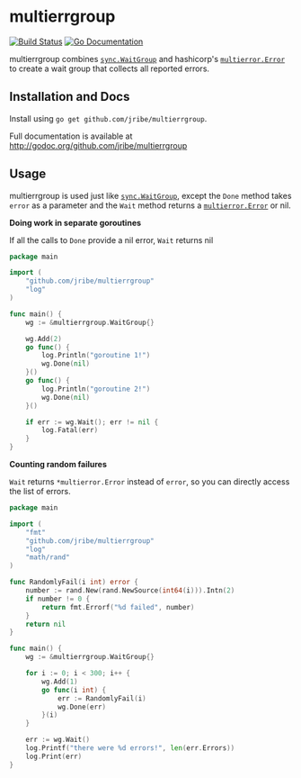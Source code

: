 # multierrgroup

[![Build Status](http://img.shields.io/travis/hashicorp/go-multierror.svg?style=flat-square)][travis]
[![Go Documentation](http://img.shields.io/badge/go-documentation-blue.svg?style=flat-square)][godocs]

[travis]: https://travis-ci.org/jribe/multierrgroup
[godocs]: https://godoc.org/github.com/jribe/multierrgroup

multierrgroup combines [`sync.WaitGroup`](https://godoc.org/sync#WaitGroup) and hashicorp's [`multierror.Error`](https://godoc.org/github.com/hashicorp/go-multierror#Error) to create a wait group that collects all reported errors.


## Installation and Docs

Install using `go get github.com/jribe/multierrgroup`.

Full documentation is available at
http://godoc.org/github.com/jribe/multierrgroup

## Usage

multierrgroup is used just like [`sync.WaitGroup`](https://godoc.org/sync#WaitGroup), except the `Done` method takes `error` as a parameter and the `Wait` method returns a [`multierror.Error`](https://godoc.org/github.com/hashicorp/go-multierror#Error) or nil.

**Doing work in separate goroutines**

If all the calls to `Done` provide a nil error, `Wait` returns nil

```go
package main

import (
    "github.com/jribe/multierrgroup"
    "log"
)

func main() {
    wg := &multierrgroup.WaitGroup{}

    wg.Add(2)
    go func() {
        log.Println("goroutine 1!")
        wg.Done(nil)
    }()
    go func() {
        log.Println("goroutine 2!")
        wg.Done(nil)
    }()

    if err := wg.Wait(); err != nil {
        log.Fatal(err)
    }
}
```

**Counting random failures**

`Wait` returns `*multierror.Error` instead of `error`, so you can directly access the list of errors.

```go
package main

import (
    "fmt"
    "github.com/jribe/multierrgroup"
    "log"
    "math/rand"
)

func RandomlyFail(i int) error {
    number := rand.New(rand.NewSource(int64(i))).Intn(2)
    if number != 0 {
        return fmt.Errorf("%d failed", number)
    }
    return nil
}

func main() {
    wg := &multierrgroup.WaitGroup{}

    for i := 0; i < 300; i++ {
        wg.Add(1)
        go func(i int) {
            err := RandomlyFail(i)
            wg.Done(err)
        }(i)
    }

    err := wg.Wait()
    log.Printf("there were %d errors!", len(err.Errors))
    log.Print(err)
}
```
